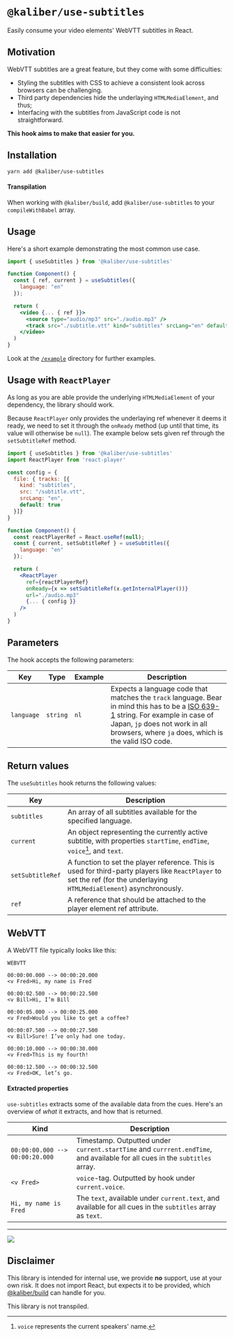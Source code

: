 # `@kaliber/use-subtitles`
Easily consume your video elements' WebVTT subtitles in React.

## Motivation
WebVTT subtitles are a great feature, but they come with some difficulties:
- Styling the subtitles with CSS to achieve a consistent look across browsers can be challenging.
- Third party dependencies hide the underlaying `HTMLMediaElement`, and thus;
- Interfacing with the subtitles from JavaScript code is not straightforward.

**This hook aims to make that easier for you.**

## Installation

```
yarn add @kaliber/use-subtitles
```

#### Transpilation

When working with `@kaliber/build`, add `@kaliber/use-subtitles` to your `compileWithBabel` array. 

## Usage
Here's a short example demonstrating the most common use case.


```jsx
import { useSubtitles } from '@kaliber/use-subtitles'

function Component() {
  const { ref, current } = useSubtitles({
    language: "en"
  });

  return (
    <video {... { ref }}>
      <source type="audio/mp3" src="./audio.mp3" />
      <track src="./subtitle.vtt" kind="subtitles" srcLang="en" default />
    </video>
  )
}
```

Look at the [`/example`](/example) directory for further examples.

## Usage with `ReactPlayer`
As long as you are able provide the underlying `HTMLMediaElement` of your dependency, the library should work.

Because `ReactPlayer` only provides the underlaying ref whenever it deems it ready, we need to set it through the `onReady` method (up until that time, its value will otherwise be `null`). The example below sets given ref through the `setSubtitleRef` method.

```jsx
import { useSubtitles } from '@kaliber/use-subtitles'
import ReactPlayer from 'react-player'

const config = {
  file: { tracks: [{
    kind: "subtitles",
    src: "/subtitle.vtt",
    srcLang: "en",
    default: true
  }]}
}

function Component() {
  const reactPlayerRef = React.useRef(null);
  const { current, setSubtitleRef } = useSubtitles({
    language: "en"
  });

  return (
    <ReactPlayer
      ref={reactPlayerRef}
      onReady={x => setSubtitleRef(x.getInternalPlayer())}
      url="./audio.mp3"
      {... { config }}
    />
  )
}
```

## Parameters
The hook accepts the following parameters:

| Key          | Type          | Example | Description   |
| ------------- | ------------- | ------------- | --- |
| `language`  | `string`  | `nl` | Expects a language code that matches the `track` language. Bear in mind this has to be a [ISO 639-1](https://en.wikipedia.org/wiki/List_of_ISO_639-1_codes) string. For example in case of Japan, `jp` does not work in all browsers, where `ja` does, which is the valid ISO code.  |

## Return values
The `useSubtitles` hook returns the following values:

| Key            | Description                                                                                                    |
|-----------------|---------------------------------------------------------------------------------------------------------------|
| `subtitles`     | An array of all subtitles available for the specified language.                                              |
| `current`       | An object representing the currently active subtitle, with properties `startTime`, `endTime`, `voice`[^1], and `text`. |
| `setSubtitleRef`| A function to set the player reference. This is used for third-party players like `ReactPlayer` to set the ref (for the underlaying `HTMLMediaElement`) asynchronously. |
| `ref`           | A reference that should be attached to the player element ref attribute.                                    |

[^1]: `voice` represents the current speakers' name.

## WebVTT
A WebVTT file typically looks like this: 

```vtt
WEBVTT

00:00:00.000 --> 00:00:20.000
<v Fred>Hi, my name is Fred

00:00:02.500 --> 00:00:22.500
<v Bill>Hi, I’m Bill

00:00:05.000 --> 00:00:25.000
<v Fred>Would you like to get a coffee?

00:00:07.500 --> 00:00:27.500
<v Bill>Sure! I’ve only had one today.

00:00:10.000 --> 00:00:30.000
<v Fred>This is my fourth!

00:00:12.500 --> 00:00:32.500
<v Fred>OK, let’s go.
```

#### Extracted properties
`use-subtitles` extracts some of the available data from the cues. Here's an overview of _what_ it extracts, and how that is returned.

| Kind | Description |
| ---- | ----------- |
| `00:00:00.000 --> 00:00:20.000` | Timestamp. Outputted under `current.startTime` and `currrent.endTime`, and available for all cues in the `subtitles` array. |
| `<v Fred>` | `voice`-tag. Outputted by hook under `current.voice`. |
| `Hi, my name is Fred` | The `text`, available under `current.text`, and available for all cues in the `subtitles` array as `text`. |

---

![](https://media.giphy.com/media/kKJ8YFi1VVhHFudiz2/giphy.gif)

## Disclaimer
This library is intended for internal use, we provide __no__ support, use at your own risk. It does not import React, but expects it to be provided, which [@kaliber/build](https://kaliberjs.github.io/build/) can handle for you.

This library is not transpiled.
